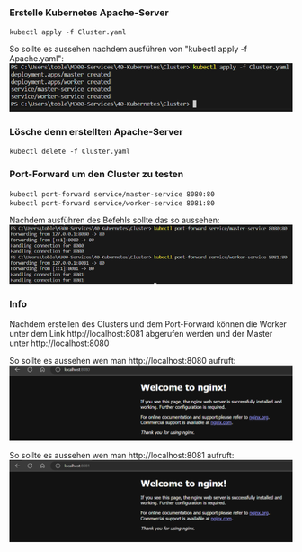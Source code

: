 ### **Erstelle Kubernetes Apache-Server**
```
kubectl apply -f Cluster.yaml
```

So sollte es aussehen nachdem ausführen von "kubectl apply -f Apache.yaml":
![Architecktur Docker](/Screenshots/Cluster1.png)

### **Lösche denn erstellten Apache-Server**
```
kubectl delete -f Cluster.yaml
```

### **Port-Forward um den Cluster zu testen**
```
kubectl port-forward service/master-service 8080:80  
kubectl port-forward service/worker-service 8081:80   
```

Nachdem ausführen des Befehls sollte das so aussehen:
![Architecktur Docker](/Screenshots/Cluster2.png)

### **Info**
Nachdem erstellen des Clusters und dem Port-Forward können die Worker unter dem Link http://localhost:8081 abgerufen werden und der Master unter http://localhost:8080

So sollte es aussehen wen man http://localhost:8080 aufruft:
![Architecktur Docker](/Screenshots/Cluster3.png)

So sollte es aussehen wen man http://localhost:8081 aufruft:
![Architecktur Docker](/Screenshots/Cluster4.png)